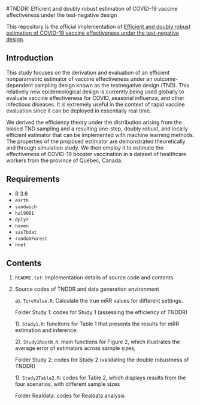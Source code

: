 #TNDDR: Efficient and doubly robust estimation of COVID-19 vaccine effectiveness under the test-negative design

This repository is the official implementation of [Efficient and doubly robust estimation of COVID-19 vaccine effectiveness under the test-negative design](https://arxiv.org/abs/2310.04578).

## Introduction

This study focuses on the derivation and evaluation of an efficient nonparametric estimator of vaccine effectiveness under an outcome-dependent sampling design known as the testnegative design (TND). This relatively new epidemiological design is currently being used globally to evaluate vaccine effectiveness for COVID, seasonal influenza, and other infectious diseases. It is extremely useful in the context of rapid vaccine evaluation since
it can be deployed in essentially real time. 

We derived the efficiency theory under the distribution arising from the biased TND sampling and a resulting one-step, doubly robust, and locally efficient estimator that can be implemented with machine learning methods. The properties of the proposed estimator are demonstrated theoretically and through simulation study. We then employ it to estimate the effectiveness of COVID-19 booster vaccination in a dataset of healthcare workers from the province of Québec, Canada.

## Requirements

 - R 3.6
 - `earth`
 - `sandwich`
 - `hal9001`
 - `dplyr`
 - `haven`
 - `sas7bdat`
 - `randomForest`
 - `nnet`
 
## Contents

  1. `README.txt`: implementation details of source code and contents 

  2. Source codes of TNDDR and data generation environment
  
     a). `TureValue.R`: Calculate the true mRR values for different settings.
     
     Folder Study 1: codes for Study 1 (assessing the efficiency of TNDDR)

     1). `Study1.R`: funcitons for Table 1 that presents the results for mRR estimation and inference; 

     2). `Study1RootN.R`: main functions for Figure 2, which illustrates the average error of estimators across sample sizes;
     
     Folder Study 2: codes for Study 2 (validating the double robustness of TNDDR)
     
     1). `Study2Table2.R`: codes for Table 2, which displays results from the four scenarios, with different sample sizes 
     
     Folder Realdata: codes for Realdata analysis
     
 

